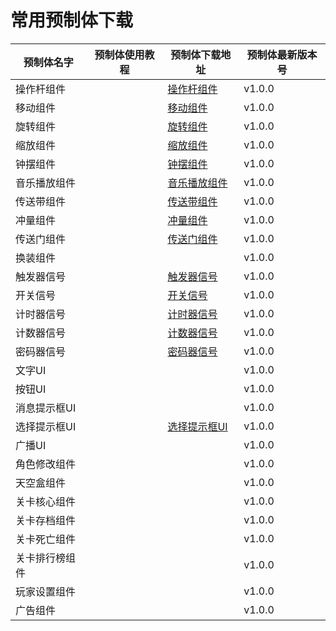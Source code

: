 # 常用预制体下载

| 预制体名字     | 预制体使用教程 | 预制体下载地址                                               | 预制体最新版本号 |
| -------------- | -------------- | ------------------------------------------------------------ | ---------------- |
| 操作杆组件     |                | [操作杆组件](https://forum.ark.online/plugin.php?id=one_market&action=item&sid=8) | v1.0.0           |
| 移动组件       |                | [移动组件](https://forum.ark.online/plugin.php?id=one_market&action=item&sid=9) | v1.0.0           |
| 旋转组件       |                | [旋转组件](https://forum.ark.online/plugin.php?id=one_market&action=item&sid=10) | v1.0.0           |
| 缩放组件       |                | [缩放组件](https://forum.ark.online/plugin.php?id=one_market&action=item&sid=11) | v1.0.0           |
| 钟摆组件       |                | [钟摆组件](https://forum.ark.online/plugin.php?id=one_market&action=item&sid=6) | v1.0.0           |
| 音乐播放组件   |                | [音乐播放组件](https://forum.ark.online/plugin.php?id=one_market&action=item&sid=5) | v1.0.0           |
| 传送带组件     |                | [传送带组件](https://forum.ark.online/plugin.php?id=one_market&action=item&sid=17) | v1.0.0           |
| 冲量组件       |                | [冲量组件](https://forum.ark.online/plugin.php?id=one_market&action=item&sid=18) | v1.0.0           |
| 传送门组件     |                | [传送门组件](https://forum.ark.online/plugin.php?id=one_market&action=item&sid=19) | v1.0.0           |
| 换装组件       |                |                                                              | v1.0.0           |
| 触发器信号     |                | [触发器信号](https://forum.ark.online/plugin.php?id=one_market&action=item&sid=12) | v1.0.0           |
| 开关信号       |                | [开关信号](https://forum.ark.online/plugin.php?id=one_market&action=item&sid=13) | v1.0.0           |
| 计时器信号     |                | [计时器信号](https://forum.ark.online/plugin.php?id=one_market&action=item&sid=15) | v1.0.0           |
| 计数器信号     |                | [计数器信号](https://forum.ark.online/plugin.php?id=one_market&action=item&sid=16) | v1.0.0           |
| 密码器信号     |                | [密码器信号](https://forum.ark.online/plugin.php?id=one_market&action=item&sid=14) | v1.0.0           |
| 文字UI         |                |                                                              | v1.0.0           |
| 按钮UI         |                |                                                              | v1.0.0           |
| 消息提示框UI   |                |                                                              | v1.0.0           |
| 选择提示框UI   |                | [选择提示框UI](https://forum.ark.online/plugin.php?id=one_market&action=item&sid=7) | v1.0.0           |
| 广播UI         |                |                                                              | v1.0.0           |
| 角色修改组件   |                |                                                              | v1.0.0           |
| 天空盒组件     |                |                                                              | v1.0.0           |
| 关卡核心组件   |                |                                                              | v1.0.0           |
| 关卡存档组件   |                |                                                              | v1.0.0           |
| 关卡死亡组件   |                |                                                              | v1.0.0           |
| 关卡排行榜组件 |                |                                                              | v1.0.0           |
| 玩家设置组件   |                |                                                              | v1.0.0           |
| 广告组件       |                |                                                              | v1.0.0           |

